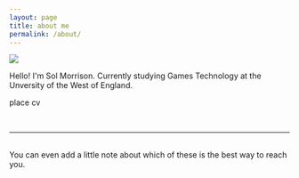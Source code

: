 ```yaml
---
layout: page
title: about me
permalink: /about/
---
```


<img class="col one right" src="{{ site.baseurl }}/img/solpic_01.png">

Hello! I'm Sol Morrison. Currently studying Games Technology at the Unversity of the West of England.

place cv

<br/>
<hr/>
<br/>
<span class="contacticon center">
	<a href="mailto:newbie@noob.com"><i class="fa fa-envelope-square"></i></a>
	<a href="https://github.com" target="_blank"><i class="fa fa-github-square"></i></a>
	<a href="https://www.linkedin.com" target="_blank"><i class="fa fa-linkedin-square"></i></a>
	<a href="https://twitter.com" target="_blank"><i class="fa fa-twitter-square"></i></a>
</span>

<div class="col three caption">
	You can even add a little note about which of these is the best way to reach you.
</div>

